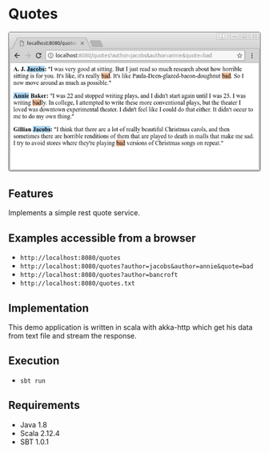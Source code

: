 # Quotes

![alt tag](medias/quotes.png)

## Features

Implements a simple rest quote service.

## Examples accessible from a browser

- `http://localhost:8080/quotes`
- `http://localhost:8080/quotes?author=jacobs&author=annie&quote=bad`
- `http://localhost:8080/quotes?author=bancroft`
- `http://localhost:8080/quotes.txt`

## Implementation 

This demo application is written in scala with akka-http which get his data from
text file and stream the response.

## Execution 

- `sbt run`

## Requirements 

- Java 1.8
- Scala 2.12.4
- SBT 1.0.1

